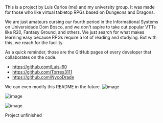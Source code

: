 This is a project by Luis Carlos (me) and my university group. It was made for those who like virtual tabletop RPGs based on Dungeons and Dragons. 

We are just amateurs cursing our fourth period in the Informational Systems on Universidade Dom Bosco, and we don't aspire to take out popular VTTs like R20, Fantasy Ground, and others. We just search for what makes learning easy because RPGs require a lot of reading and studying. But with this, we reach for the facility.

As a quick reminder, those are the GitHub pages of every developer that collaborates on the code.

* https://github.com/Luis-60
* https://github.com/Torres3111
* https://github.com/NycoDrade

We can even modify this README in the future.
![image](https://github.com/user-attachments/assets/ebbc2fcb-5f11-4436-ad52-29b7cfceb4aa)

![image](https://github.com/user-attachments/assets/1987f865-60ee-46f7-af9d-10836042aa04)

![image](https://github.com/user-attachments/assets/2f7a44ea-a70a-4559-8443-ea1222cdea49)

Project unfinished 
